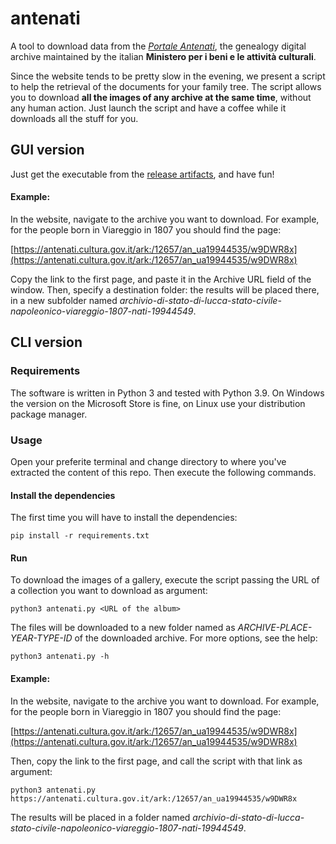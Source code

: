 # antenati
A tool to download data from the *[Portale Antenati](http://antenati.cultura.gov.it/)*, the genealogy digital archive maintained by the italian **Ministero per i beni e le attività culturali**.

Since the website tends to be pretty slow in the evening, we present a script to help the retrieval of the documents for your family tree. The script allows you to download **all the images of any archive at the same time**, without any human action. Just launch the script and have a coffee while it downloads all the stuff for you.

## GUI version

Just get the executable from the [release artifacts](https://github.com/gcerretani/antenati/releases/latest), and have fun!

#### Example:
In the website, navigate to the archive you want to download. For example, for the people born in Viareggio in 1807 you should find the page:

[https://antenati.cultura.gov.it/ark:/12657/an_ua19944535/w9DWR8x](https://antenati.cultura.gov.it/ark:/12657/an_ua19944535/w9DWR8x)

Copy the link to the first page, and paste it in the Archive URL field of the window. Then, specify a destination folder: the results will be placed there, in a new subfolder named *archivio-di-stato-di-lucca-stato-civile-napoleonico-viareggio-1807-nati-19944549*.

## CLI version

### Requirements
The software is written in Python 3 and tested with Python 3.9. On Windows the version on the Microsoft Store is fine, on Linux use your distribution package manager.

### Usage
Open your preferite terminal and change directory to where you've extracted the content of this repo. Then execute the following commands.

#### Install the dependencies
The first time you will have to install the dependencies:

    pip install -r requirements.txt

#### Run
To download the images of a gallery, execute the script passing the URL of a collection you want to download as argument:

    python3 antenati.py <URL of the album>

The files will be downloaded to a new folder named as *ARCHIVE-PLACE-YEAR-TYPE-ID* of the downloaded archive. For more options, see the help:

    python3 antenati.py -h

#### Example:
In the website, navigate to the archive you want to download. For example, for the people born in Viareggio in 1807 you should find the page:

[https://antenati.cultura.gov.it/ark:/12657/an_ua19944535/w9DWR8x](https://antenati.cultura.gov.it/ark:/12657/an_ua19944535/w9DWR8x)

Then, copy the link to the first page, and call the script with that link as argument:

    python3 antenati.py https://antenati.cultura.gov.it/ark:/12657/an_ua19944535/w9DWR8x

The results will be placed in a folder named *archivio-di-stato-di-lucca-stato-civile-napoleonico-viareggio-1807-nati-19944549*.
